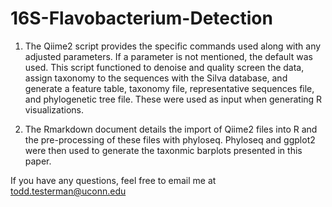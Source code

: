 # 16S-Flavobacterium-Detection

1. The Qiime2 script provides the specific commands used along with any adjusted parameters. If a parameter is not mentioned, the default was used. This script functioned to denoise and quality screen the data, assign taxonomy to the sequences with the Silva database, and generate a feature table, taxonomy file, representative sequences file, and phylogenetic tree file. These were used as input when generating R visualizations.

2. The Rmarkdown document details the import of Qiime2 files into R and the pre-processing of these files with phyloseq. Phyloseq and ggplot2 were then used to generate the taxonmic barplots presented in this paper. 

If you have any questions, feel free to email me at todd.testerman@uconn.edu
